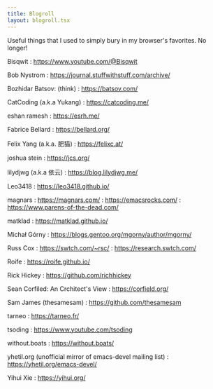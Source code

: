 ```yaml
---
title: Blogroll
layout: blogroll.tsx
---
```


Useful things that I used to simply bury in my browser's favorites. No longer!

Bisqwit
: <https://www.youtube.com/@Bisqwit>

Bob Nystrom
: <https://journal.stuffwithstuff.com/archive/>

Bozhidar Batsov: (think)
: <https://batsov.com/>

CatCoding (a.k.a Yukang)
: <https://catcoding.me/>

eshan ramesh
: https://esrh.me/

Fabrice Bellard
: <https://bellard.org/>

Felix Yang (a.k.a. 肥猫)
: <https://felixc.at/>

joshua stein
: <https://jcs.org/>

lilydjwg (a.k.a 依云)
: <https://blog.lilydjwg.me/>

Leo3418
: <https://leo3418.github.io/>

magnars
: <https://magnars.com/>
: <https://emacsrocks.com/>
: <https://www.parens-of-the-dead.com/>

matklad
: <https://matklad.github.io/>

Michał Górny
: <https://blogs.gentoo.org/mgorny/author/mgorny/>

Russ Cox
: <https://swtch.com/~rsc/>
: <https://research.swtch.com/>

Roife
: <https://roife.github.io/>

Rick Hickey
: <https://github.com/richhickey>

Sean Corfiled: An Crchitect's View
: <https://corfield.org/>

Sam James (thesamesam)
: <https://github.com/thesamesam>

tarneo
: <https://tarneo.fr/>

tsoding
: <https://www.youtube.com/tsoding>

without.boats
: <https://without.boats/>

yhetil.org (unofficial mirror of emacs-devel mailing list)
: <https://yhetil.org/emacs-devel/>

Yihui Xie
: <https://yihui.org/>
